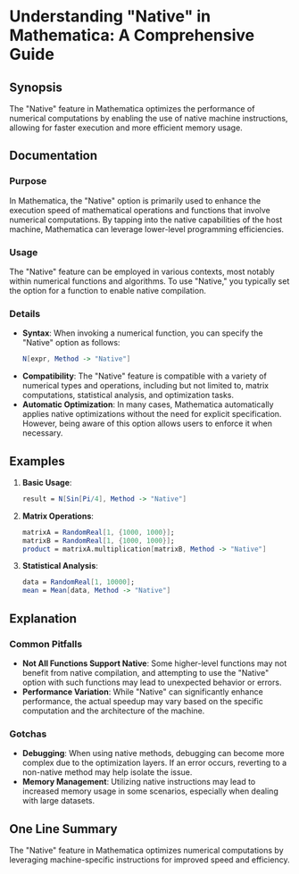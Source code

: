 <!--
Meta Description: # Understanding "Native" in Mathematica: A Comprehensive Guide ## Synopsis The "Native" feature in Mathematica optimizes the performance of numerical ...
Meta Keywords: native, mathematica, numerical, option, functions
-->

# Understanding "Native" in Mathematica: A Comprehensive Guide

## Synopsis
The "Native" feature in Mathematica optimizes the performance of numerical computations by enabling the use of native machine instructions, allowing for faster execution and more efficient memory usage.

## Documentation
### Purpose
In Mathematica, the "Native" option is primarily used to enhance the execution speed of mathematical operations and functions that involve numerical computations. By tapping into the native capabilities of the host machine, Mathematica can leverage lower-level programming efficiencies.

### Usage
The "Native" feature can be employed in various contexts, most notably within numerical functions and algorithms. To use "Native," you typically set the option for a function to enable native compilation. 

### Details
- **Syntax**: When invoking a numerical function, you can specify the "Native" option as follows:
  ```mathematica
  N[expr, Method -> "Native"]
  ```
- **Compatibility**: The "Native" feature is compatible with a variety of numerical types and operations, including but not limited to, matrix computations, statistical analysis, and optimization tasks.
- **Automatic Optimization**: In many cases, Mathematica automatically applies native optimizations without the need for explicit specification. However, being aware of this option allows users to enforce it when necessary.

## Examples
1. **Basic Usage**:
   ```mathematica
   result = N[Sin[Pi/4], Method -> "Native"]
   ```

2. **Matrix Operations**:
   ```mathematica
   matrixA = RandomReal[1, {1000, 1000}];
   matrixB = RandomReal[1, {1000, 1000}];
   product = matrixA.multiplication[matrixB, Method -> "Native"]
   ```

3. **Statistical Analysis**:
   ```mathematica
   data = RandomReal[1, 10000];
   mean = Mean[data, Method -> "Native"]
   ```

## Explanation
### Common Pitfalls
- **Not All Functions Support Native**: Some higher-level functions may not benefit from native compilation, and attempting to use the "Native" option with such functions may lead to unexpected behavior or errors.
- **Performance Variation**: While "Native" can significantly enhance performance, the actual speedup may vary based on the specific computation and the architecture of the machine.

### Gotchas
- **Debugging**: When using native methods, debugging can become more complex due to the optimization layers. If an error occurs, reverting to a non-native method may help isolate the issue.
- **Memory Management**: Utilizing native instructions may lead to increased memory usage in some scenarios, especially when dealing with large datasets.

## One Line Summary
The "Native" feature in Mathematica optimizes numerical computations by leveraging machine-specific instructions for improved speed and efficiency.